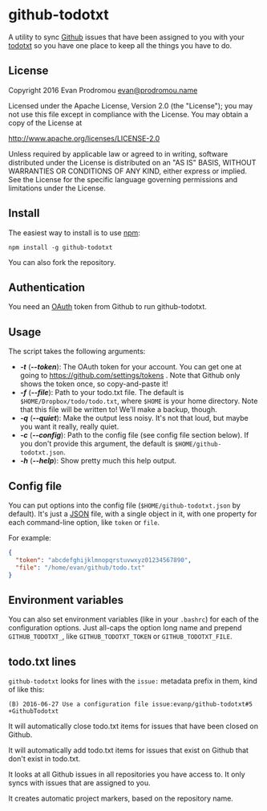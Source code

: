 github-todotxt
==============

A utility to sync [Github](https://github.com/) issues that have been assigned
to you with your [todotxt](http://todotxt.com/) so you have one place to keep
all the things you have to do.

License
-------

Copyright 2016 Evan Prodromou <evan@prodromou.name>

Licensed under the Apache License, Version 2.0 (the "License"); you may not use
this file except in compliance with the License. You may obtain a copy of the
License at

  http://www.apache.org/licenses/LICENSE-2.0

Unless required by applicable law or agreed to in writing, software distributed
under the License is distributed on an "AS IS" BASIS, WITHOUT WARRANTIES OR
CONDITIONS OF ANY KIND, either express or implied. See the License for the
specific language governing permissions and limitations under the License.

Install
-------

The easiest way to install is to use [npm](http://npmjs.org/):

```shell
npm install -g github-todotxt
```

You can also fork the repository.

Authentication
--------------

You need an [OAuth](https://developer.github.com/v3/oauth/) token from Github to
run github-todotxt.

Usage
-----

The script takes the following arguments:

* ***-t*** (***--token***): The OAuth token for your account. You can get one at
  going to https://github.com/settings/tokens . Note that Github only shows the
  token once, so copy-and-paste it!
* ***-f*** (***--file***): Path to your todo.txt file. The default is
  `$HOME/Dropbox/todo/todo.txt`, where `$HOME` is your home directory. Note that
  this file will be written to! We'll make a backup, though.
* ***-q*** (***--quiet***): Make the output less noisy. It's not that loud, but
  maybe you want it really, really quiet.
* ***-c*** (***--config***): Path to the config file (see config file section
  below). If you don't provide this argument, the default is
  `$HOME/github-todotxt.json`.
* ***-h*** (***--help***): Show pretty much this help output.

Config file
-----------

You can put options into the config file (`$HOME/github-todotxt.json` by
default). It's just a [JSON](http://json.org/) file, with a single object in it,
with one property for each command-line option, like `token` or `file`.

For example:

```json
{
  "token": "abcdefghijklmnopqrstuvwxyz01234567890",
  "file": "/home/evan/github/todo.txt"
}
```

Environment variables
---------------------

You can also set environment variables (like in your `.bashrc`) for each of the
configuration options. Just all-caps the option long name and prepend
`GITHUB_TODOTXT_`, like `GITHUB_TODOTXT_TOKEN` or `GITHUB_TODOTXT_FILE`.

todo.txt lines
--------------

`github-todotxt` looks for lines with the `issue:` metadata prefix in them, kind
of like this:

```
(B) 2016-06-27 Use a configuration file issue:evanp/github-todotxt#5 +GithubTodotxt
```

It will automatically close todo.txt items for issues that have been closed on
Github.

It will automatically add todo.txt items for issues that exist on Github that
don't exist in todo.txt.

It looks at all Github issues in all repositories you have access to. It only
syncs with issues that are assigned to you.

It creates automatic project markers, based on the repository name.
